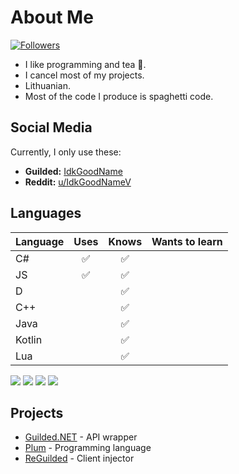 # About Me

[![Followers](https://img.shields.io/github/followers/IdkGoodName?style=for-the-badge&logo=github)](https://github.com/IdkGoodName)

- I like programming and tea 🍵.
- I cancel most of my projects.
- Lithuanian.
- Most of the code I produce is spaghetti code.

## Social Media
Currently, I only use these:
- **Guilded:** [IdkGoodName](https://www.guilded.gg/profile/R40Mp0Wd)
- **Reddit:** [u/IdkGoodNameV](https://www.reddit.com/user/IdkGoodNameV)

## Languages
Language | Uses | Knows | Wants to learn
-------- | :--: | :---: | :------------:
C#       |  ✅  |   ✅   |
JS       |  ✅  |   ✅   |
D        |      |   ✅   |
C++      |      |   ✅   |
Java     |      |   ✅   |
Kotlin   |      |   ✅   |
Lua      |      |   ✅   |

![](https://github-profile-summary-cards.vercel.app/api/cards/profile-details?username=IdkGoodName&theme=monokai)
![](https://github-profile-summary-cards.vercel.app/api/cards/most-commit-language?username=IdkGoodName&theme=monokai)
![](https://github-profile-summary-cards.vercel.app/api/cards/stats?username=IdkGoodName&theme=monokai)
![](https://github-profile-summary-cards.vercel.app/api/cards/productive-time?username=IdkGoodName&theme=monokai)

## Projects
- [Guilded.NET](https://github.com/Guilded-NET) - API wrapper
- [Plum](https://github.com/PlumLang) - Programming language
- [ReGuilded](https://github.com/ReGuilded) - Client injector
